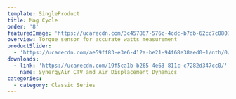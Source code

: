 ```yaml
---
template: SingleProduct
title: Mag Cycle
order: '8'
featuredImage: 'https://ucarecdn.com/3c457867-576c-4cdc-b7db-62cc7c0807b8/'
overview: Torque sensor for accurate watts measurement
productSlider:
  - 'https://ucarecdn.com/ae59ff83-e3e6-412a-be21-94f68e38aed0~1/nth/0/'
downloads:
  - link: 'https://ucarecdn.com/19f5ca1b-b265-4e63-811c-c7282d347cc0/'
    name: SynergyAir CTV and Air Displacement Dynamics
categories:
  - category: Classic Series
---
```


